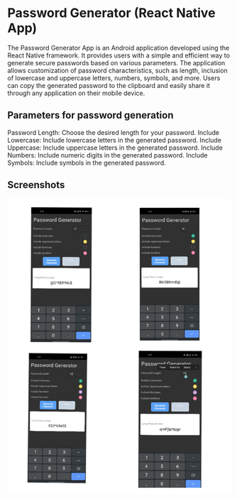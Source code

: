 # Password Generator (React Native App)

The Password Generator App is an Android application developed using the React Native framework. It provides users with a simple and efficient way to generate secure passwords based on various parameters. The application allows customization of password characteristics, such as length, inclusion of lowercase and uppercase letters, numbers, symbols, and more. Users can copy the generated password to the clipboard and easily share it through any application on their mobile device.

## Parameters for password generation

Password Length: Choose the desired length for your password.
Include Lowercase: Include lowercase letters in the generated password.
Include Uppercase: Include uppercase letters in the generated password.
Include Numbers: Include numeric digits in the generated password.
Include Symbols: Include symbols in the generated password.

## Screenshots

![App Screenshot](S6.jpg)



